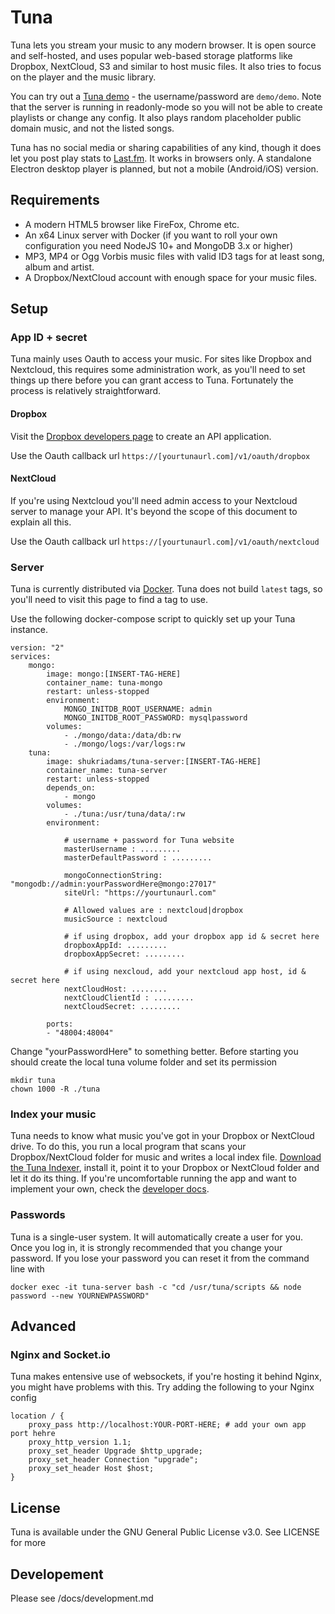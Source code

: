 # Tuna

Tuna lets you stream your music to any modern browser. It is open source and self-hosted, and uses popular web-based storage platforms like Dropbox, NextCloud, S3 and similar to host music files. It also tries to focus on the player and the music library.

You can try out a [Tuna demo](https://tuna-demo.shukriadams.com/) - the username/password are `demo/demo`. Note that the server is running in readonly-mode so you will not be able to create playlists or change any config. It also plays random placeholder public domain music, and not the listed songs.

Tuna has no social media or sharing capabilities of any kind, though it does let you post play stats to [Last.fm](http://last.fm). It works in browsers only. A standalone Electron desktop player is planned, but not a mobile (Android/iOS) version.

## Requirements

- A modern HTML5 browser like FireFox, Chrome etc.
- An x64 Linux server with Docker (if you want to roll your own configuration you need NodeJS 10+ and MongoDB 3.x or higher)
- MP3, MP4 or Ogg Vorbis music files with valid ID3 tags for at least song, album and artist.
- A Dropbox/NextCloud account with enough space for your music files.  

## Setup

### App ID + secret

Tuna mainly uses Oauth to access your music. For sites like Dropbox and Nextcloud, this requires some administration work, as you'll need to set things up there before you can grant access to Tuna. Fortunately the process is relatively straightforward. 

#### Dropbox 

Visit the [Dropbox developers page](https://www.dropbox.com/developers/apps/create) to create an API application. 

Use the Oauth callback url `https://[yourtunaurl.com]/v1/oauth/dropbox` 

#### NextCloud

If you're using Nextcloud you'll need admin access to your Nextcloud server to manage your API. It's beyond the scope of this document to explain all this. 

Use the Oauth callback url `https://[yourtunaurl.com]/v1/oauth/nextcloud`

### Server 

Tuna is currently distributed via [Docker](https://hub.docker.com/repository/docker/shukriadams/tuna-server). Tuna does not build `latest` tags, so you'll need to visit this page to find a tag to use.

Use the following docker-compose script to quickly set up your Tuna instance.

    version: "2"
    services:
        mongo:
            image: mongo:[INSERT-TAG-HERE] 
            container_name: tuna-mongo
            restart: unless-stopped
            environment:
                MONGO_INITDB_ROOT_USERNAME: admin
                MONGO_INITDB_ROOT_PASSWORD: mysqlpassword
            volumes:
                - ./mongo/data:/data/db:rw        
                - ./mongo/logs:/var/logs:rw        
        tuna:
            image: shukriadams/tuna-server:[INSERT-TAG-HERE] 
            container_name: tuna-server
            restart: unless-stopped
            depends_on:
                - mongo
            volumes:
                - ./tuna:/usr/tuna/data/:rw
            environment:

                # username + password for Tuna website
                masterUsername : .........
                masterDefaultPassword : .........

                mongoConnectionString: "mongodb://admin:yourPasswordHere@mongo:27017"
                siteUrl: "https://yourtunaurl.com"

                # Allowed values are : nextcloud|dropbox
                musicSource : nextcloud 

                # if using dropbox, add your dropbox app id & secret here
                dropboxAppId: .........
                dropboxAppSecret: .........

                # if using nexcloud, add your nextcloud app host, id & secret here
                nextCloudHost: ........
                nextCloudClientId : .........
                nextCloudSecret: .........

            ports:
            - "48004:48004"


Change "yourPasswordHere" to something better. Before starting you should create the local tuna volume folder and set its permission

    mkdir tuna
    chown 1000 -R ./tuna

### Index your music

Tuna needs to know what music you've got in your Dropbox or NextCloud drive. To do this, you run a local program that scans your Dropbox/NextCloud folder for music and writes a local index file. [Download the Tuna Indexer](https://github.com/shukriadams/tuna-indexer/releases), install it, point it to your Dropbox or NextCloud folder and let it do its thing. If you're uncomfortable running the app and want to implement your own, check the [developer docs](https://github.com/shukriadams/tuna-server/tree/master/docs).

### Passwords

Tuna is a single-user system. It will automatically create a user for you. Once you log in, it is strongly recommended that you change your password. If you lose your password you can reset it from the command line with 

    docker exec -it tuna-server bash -c "cd /usr/tuna/scripts && node password --new YOURNEWPASSWORD"

## Advanced 

### Nginx and Socket.io

Tuna makes entensive use of websockets, if you're hosting it behind Nginx, you might have problems with this. Try adding the following to your Nginx config

    location / {
        proxy_pass http://localhost:YOUR-PORT-HERE; # add your own app port hehre
        proxy_http_version 1.1;
        proxy_set_header Upgrade $http_upgrade;
        proxy_set_header Connection "upgrade";
        proxy_set_header Host $host;
    }

## License

Tuna is available under the GNU General Public License v3.0. See LICENSE for more 

## Developement

Please see /docs/development.md
